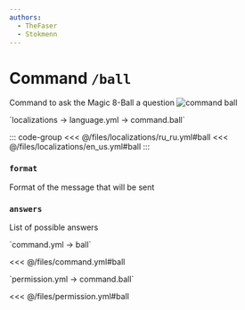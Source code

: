```yaml
---
authors:
  - TheFaser
  - Stokmenn
---
```


# Command `/ball`

Command to ask the Magic 8-Ball a question
![command ball](/commandball.png)

[//]: # (localization)
<!--@include: @/parts/words.md#localization--> 
<!--@include: @/parts/words.md#path--> `localizations → language.yml → command.ball`

<!--@include: @/parts/words.md#default--> 

::: code-group
<<< @/files/localizations/ru_ru.yml#ball
<<< @/files/localizations/en_us.yml#ball
:::

### `format`

Format of the message that will be sent

### `answers`

List of possible answers

[//]: # (command.yml)
<!--@include: @/parts/words.md#setting-->
<!--@include: @/parts/words.md#path--> `command.yml → ball`
<!--@include: @/parts/words.md#default-->
<<< @/files/command.yml#ball

<!--@include: @/parts/enable.md-->
<!--@include: @/parts/range.md-->
<!--@include: @/parts/aliases.md-->
<!--@include: @/parts/destination.md-->
<!--@include: @/parts/cooldown.md-->
<!--@include: @/parts/sound.md-->

[//]: # (permission.yml)
<!--@include: @/parts/words.md#permission-->
<!--@include: @/parts/words.md#path--> `permission.yml → command.ball`
<!--@include: @/parts/words.md#default-->
<<< @/files/permission.yml#ball

<!--@include: @/parts/permission/permissionTier3.md-->
<!--@include: @/parts/permission/cooldown.md-->
<!--@include: @/parts/permission/sound.md-->